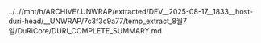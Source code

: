 ../..//mnt/h/ARCHIVE/.UNWRAP/extracted/DEV__2025-08-17__1833__host-duri-head/__UNWRAP/7c3f3c9a77/temp_extract_8월7일/DuRiCore/DURI_COMPLETE_SUMMARY.md